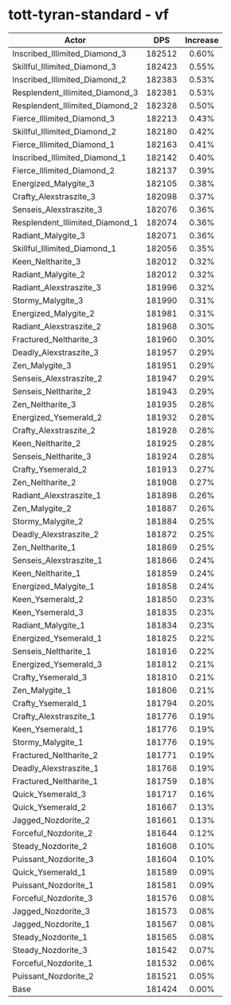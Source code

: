 # tott-tyran-standard - vf
| Actor | DPS | Increase |
|---|:---:|:---:|
|Inscribed_Illimited_Diamond_3|182512|0.60%|
|Skillful_Illimited_Diamond_3|182423|0.55%|
|Inscribed_Illimited_Diamond_2|182383|0.53%|
|Resplendent_Illimited_Diamond_3|182381|0.53%|
|Resplendent_Illimited_Diamond_2|182328|0.50%|
|Fierce_Illimited_Diamond_3|182213|0.43%|
|Skillful_Illimited_Diamond_2|182180|0.42%|
|Fierce_Illimited_Diamond_1|182163|0.41%|
|Inscribed_Illimited_Diamond_1|182142|0.40%|
|Fierce_Illimited_Diamond_2|182137|0.39%|
|Energized_Malygite_3|182105|0.38%|
|Crafty_Alexstraszite_3|182098|0.37%|
|Senseis_Alexstraszite_3|182076|0.36%|
|Resplendent_Illimited_Diamond_1|182074|0.36%|
|Radiant_Malygite_3|182071|0.36%|
|Skillful_Illimited_Diamond_1|182056|0.35%|
|Keen_Neltharite_3|182012|0.32%|
|Radiant_Malygite_2|182012|0.32%|
|Radiant_Alexstraszite_3|181996|0.32%|
|Stormy_Malygite_3|181990|0.31%|
|Energized_Malygite_2|181981|0.31%|
|Radiant_Alexstraszite_2|181968|0.30%|
|Fractured_Neltharite_3|181960|0.30%|
|Deadly_Alexstraszite_3|181957|0.29%|
|Zen_Malygite_3|181951|0.29%|
|Senseis_Alexstraszite_2|181947|0.29%|
|Senseis_Neltharite_2|181943|0.29%|
|Zen_Neltharite_3|181935|0.28%|
|Energized_Ysemerald_2|181932|0.28%|
|Crafty_Alexstraszite_2|181928|0.28%|
|Keen_Neltharite_2|181925|0.28%|
|Senseis_Neltharite_3|181924|0.28%|
|Crafty_Ysemerald_2|181913|0.27%|
|Zen_Neltharite_2|181908|0.27%|
|Radiant_Alexstraszite_1|181898|0.26%|
|Zen_Malygite_2|181887|0.26%|
|Stormy_Malygite_2|181884|0.25%|
|Deadly_Alexstraszite_2|181872|0.25%|
|Zen_Neltharite_1|181869|0.25%|
|Senseis_Alexstraszite_1|181866|0.24%|
|Keen_Neltharite_1|181859|0.24%|
|Energized_Malygite_1|181858|0.24%|
|Keen_Ysemerald_2|181850|0.23%|
|Keen_Ysemerald_3|181835|0.23%|
|Radiant_Malygite_1|181834|0.23%|
|Energized_Ysemerald_1|181825|0.22%|
|Senseis_Neltharite_1|181816|0.22%|
|Energized_Ysemerald_3|181812|0.21%|
|Crafty_Ysemerald_3|181810|0.21%|
|Zen_Malygite_1|181806|0.21%|
|Crafty_Ysemerald_1|181794|0.20%|
|Crafty_Alexstraszite_1|181776|0.19%|
|Keen_Ysemerald_1|181776|0.19%|
|Stormy_Malygite_1|181776|0.19%|
|Fractured_Neltharite_2|181771|0.19%|
|Deadly_Alexstraszite_1|181768|0.19%|
|Fractured_Neltharite_1|181759|0.18%|
|Quick_Ysemerald_3|181717|0.16%|
|Quick_Ysemerald_2|181667|0.13%|
|Jagged_Nozdorite_2|181661|0.13%|
|Forceful_Nozdorite_2|181644|0.12%|
|Steady_Nozdorite_2|181608|0.10%|
|Puissant_Nozdorite_3|181604|0.10%|
|Quick_Ysemerald_1|181589|0.09%|
|Puissant_Nozdorite_1|181581|0.09%|
|Forceful_Nozdorite_3|181576|0.08%|
|Jagged_Nozdorite_3|181573|0.08%|
|Jagged_Nozdorite_1|181567|0.08%|
|Steady_Nozdorite_1|181565|0.08%|
|Steady_Nozdorite_3|181542|0.07%|
|Forceful_Nozdorite_1|181532|0.06%|
|Puissant_Nozdorite_2|181521|0.05%|
|Base|181424|0.00%|
